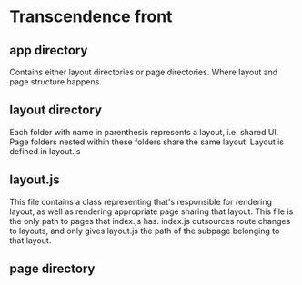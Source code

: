 # Transcendence front

## app directory
Contains either layout directories or page directories. Where layout and page structure happens.

## layout directory
Each folder with name in parenthesis represents a layout, i.e. shared UI. Page folders nested within these folders share the same layout. Layout is defined in layout.js

## layout.js
This file contains a class representing that's responsible for rendering layout, as well as rendering appropriate page sharing that layout. This file is the only path to pages that index.js has. index.js outsources route changes to layouts, and only gives layout.js the path of the subpage belonging to that layout. 

## page directory

